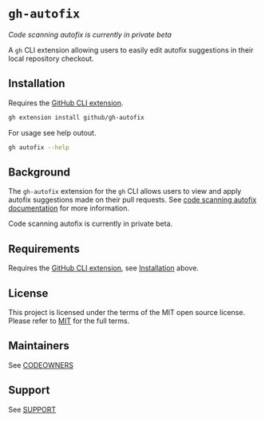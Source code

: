 # `gh-autofix`

_Code scanning autofix is currently in private beta_

A `gh` CLI extension allowing users to easily edit autofix suggestions in their local repository checkout.

## Installation

Requires the [GitHub CLI extension](https://cli.github.com/).

```bash
gh extension install github/gh-autofix
```

For usage see help outout.

```bash
gh autofix --help
```

## Background

The `gh-autofix` extension for the `gh` CLI allows users to view and apply autofix suggestions made on their pull requests. See [code scanning autofix documentation](https://docs.github.com/en/code-security/code-scanning/managing-code-scanning-alerts/about-autofix-for-codeql-code-scanning) for more information.

Code scanning autofix is currently in private beta.

## Requirements

Requires the [GitHub CLI extension](https://cli.github.com/), see [Installation](#installation) above.

## License

This project is licensed under the terms of the MIT open source license. Please refer to [MIT](./LICENSE) for the full terms.

## Maintainers

See [CODEOWNERS](./CODEOWNERS)

## Support

See [SUPPORT](./SUPPORT.md)
